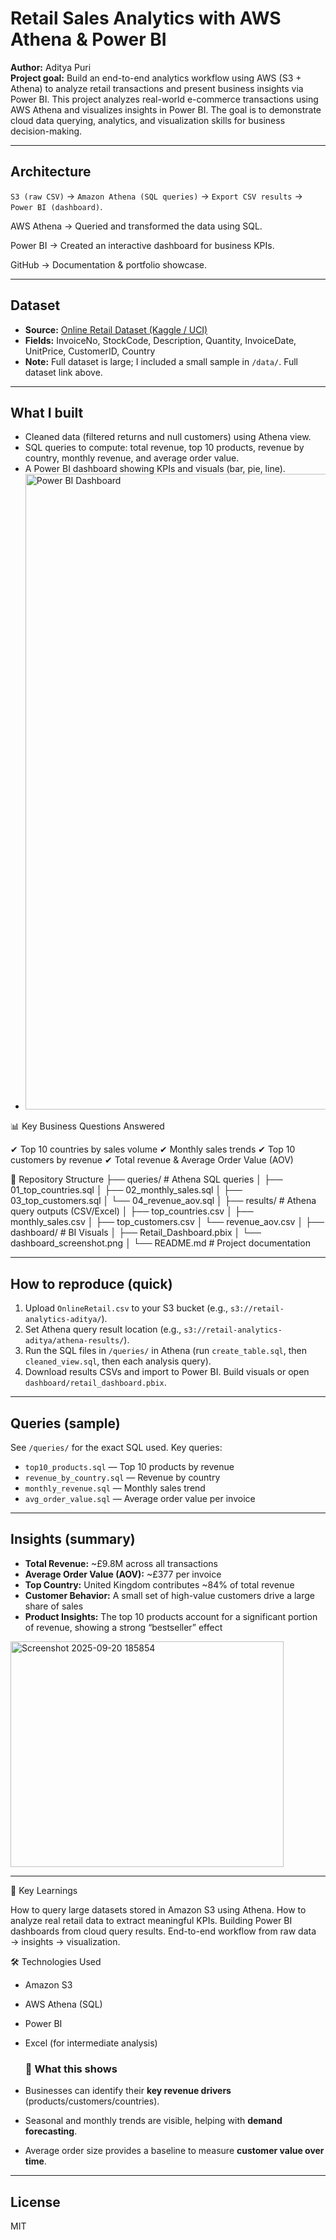 # Retail Sales Analytics with AWS Athena & Power BI

**Author:** Aditya Puri  
**Project goal:** Build an end-to-end analytics workflow using AWS (S3 + Athena) to analyze retail transactions and present business insights via Power BI.
This project analyzes real-world e-commerce transactions using AWS Athena and visualizes insights in Power BI.
The goal is to demonstrate cloud data querying, analytics, and visualization skills for business decision-making.

---

## Architecture
`S3 (raw CSV)` → `Amazon Athena (SQL queries)` → `Export CSV results` → `Power BI (dashboard)`.

AWS Athena → Queried and transformed the data using SQL.

Power BI → Created an interactive dashboard for business KPIs.

GitHub → Documentation & portfolio showcase.

---

## Dataset
- **Source:** [Online Retail Dataset (Kaggle / UCI)](https://www.kaggle.com/datasets/vijayuv/onlineretail)  
- **Fields:** InvoiceNo, StockCode, Description, Quantity, InvoiceDate, UnitPrice, CustomerID, Country  
- **Note:** Full dataset is large; I included a small sample in `/data/`. Full dataset link above.

---

## What I built
- Cleaned data (filtered returns and null customers) using Athena view.
- SQL queries to compute: total revenue, top 10 products, revenue by country, monthly revenue, and average order value.
- A Power BI dashboard showing KPIs and visuals (bar, pie, line).
- <img width="1918" height="1017" alt="Power BI Dashboard" src="https://github.com/user-attachments/assets/a1028eb6-5346-4a96-b85b-f0138d251d32" />

📊 Key Business Questions Answered

✔ Top 10 countries by sales volume
✔ Monthly sales trends
✔ Top 10 customers by revenue
✔ Total revenue & Average Order Value (AOV)

📂 Repository Structure
├── queries/                 # Athena SQL queries
│   ├── 01_top_countries.sql
│   ├── 02_monthly_sales.sql
│   ├── 03_top_customers.sql
│   └── 04_revenue_aov.sql
│
├── results/                 # Athena query outputs (CSV/Excel)
│   ├── top_countries.csv
│   ├── monthly_sales.csv
│   ├── top_customers.csv
│   └── revenue_aov.csv
│
├── dashboard/               # BI Visuals
│   ├── Retail_Dashboard.pbix
│   └── dashboard_screenshot.png
│
└── README.md                # Project documentation


---

## How to reproduce (quick)
1. Upload `OnlineRetail.csv` to your S3 bucket (e.g., `s3://retail-analytics-aditya/`).
2. Set Athena query result location (e.g., `s3://retail-analytics-aditya/athena-results/`).
3. Run the SQL files in `/queries/` in Athena (run `create_table.sql`, then `cleaned_view.sql`, then each analysis query).
4. Download results CSVs and import to Power BI. Build visuals or open `dashboard/retail_dashboard.pbix`.

---

## Queries (sample)
See `/queries/` for the exact SQL used. Key queries:
- `top10_products.sql` — Top 10 products by revenue
- `revenue_by_country.sql` — Revenue by country
- `monthly_revenue.sql` — Monthly sales trend
- `avg_order_value.sql` — Average order value per invoice

---

## Insights (summary)
- **Total Revenue:** ~£9.8M across all transactions  
- **Average Order Value (AOV):** ~£377 per invoice  
- **Top Country:** United Kingdom contributes ~84% of total revenue  
- **Customer Behavior:** A small set of high-value customers drive a large share of sales  
- **Product Insights:** The top 10 products account for a significant portion of revenue, showing a strong “bestseller” effect   
<img width="437" height="361" alt="Screenshot 2025-09-20 185854" src="https://github.com/user-attachments/assets/9b5b5a75-5404-40ed-ba80-f5ede04304ce" />


---

🔑 Key Learnings

How to query large datasets stored in Amazon S3 using Athena.
How to analyze real retail data to extract meaningful KPIs.
Building Power BI dashboards from cloud query results.
End-to-end workflow from raw data → insights → visualization.

🛠️ Technologies Used

- Amazon S3
- AWS Athena (SQL)
- Power BI
- Excel (for intermediate analysis)

  ### 📌 What this shows
- Businesses can identify their **key revenue drivers** (products/customers/countries).  
- Seasonal and monthly trends are visible, helping with **demand forecasting**.  
- Average order size provides a baseline to measure **customer value over time**. 



---

## License
MIT

